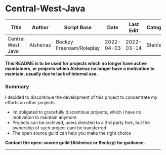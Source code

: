 # Central-West-Java

Title | Author | Script Base | Date | Last Edit | Category 
--- | --- | --- | --- |--- |--- 
Central West Java | Alsheiraz | Beckzy Freeroam/Roleplay | 2022-04-03 | 2022-03-14 | Stable 

**This README is to be used for projects which no longer have active maintainers, or projects which Alsheiraz no longer have a motivation
to maintain, usually due to lack of internal use.**


### Summary

I decided to discontinue the development of this project to concentrate my efforts on other projects.

- Im obligated to gracefully discontinue projects, which i have no motivation to maintain anymore
- Projects can be archived, users directed to a 3rd party fork, but the ownership of such project cant be transferred
- The open source guild can help you make the right choice


**Contact the open-source guild (Alsheiraz or Beckzy) for guidance.**

---
